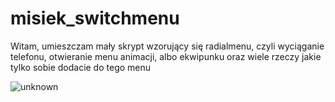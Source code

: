# misiek_switchmenu
Witam, umieszczam mały skrypt wzorujący się radialmenu, czyli wyciąganie telefonu, otwieranie menu animacji, albo ekwipunku oraz wiele rzeczy jakie tylko sobie dodacie do tego menu

![unknown](https://cdn.discordapp.com/attachments/949057955444187176/963160555147886623/unknown.png)
